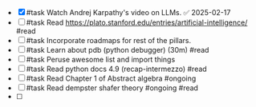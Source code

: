 - [x] #task Watch Andrej Karpathy's video on LLMs. ✅ 2025-02-17
- [ ] #task Read https://plato.stanford.edu/entries/artificial-intelligence/ #read
- [ ] #task Incorporate roadmaps for rest of the pillars.
- [ ] #task Learn about pdb (python debugger) (30m) #read
- [ ] #task Peruse awesome list and import things
- [ ] #task Read python docs 4.9 (recap-intermezzo) #read
- [ ] #task Read Chapter 1 of Abstract algebra #ongoing
- [ ] #task Read dempster shafer theory #ongoing #read
- [ ] 